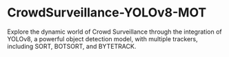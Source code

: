 # CrowdSurveillance-YOLOv8-MOT
Explore the dynamic world of Crowd Surveillance through the integration of YOLOv8, a powerful object detection model, with multiple trackers, including SORT, BOTSORT, and BYTETRACK.

